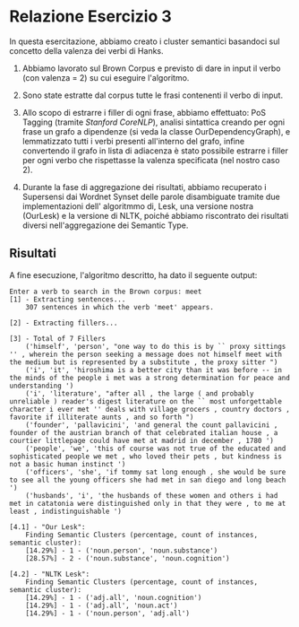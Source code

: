 # Relazione Esercizio 3

In questa esercitazione, abbiamo creato i cluster semantici basandoci sul concetto della valenza dei verbi di Hanks.

1. Abbiamo lavorato sul Brown Corpus e previsto di dare in input il verbo (con valenza  = 2) su cui eseguire l'algoritmo.

2. Sono state estratte dal corpus tutte le frasi contenenti il verbo di input.

3. Allo scopo di estrarre i filler di ogni frase, abbiamo effettuato: PoS Tagging (tramite _Stanford CoreNLP_), analisi sintattica creando per ogni frase un grafo a dipendenze (si veda la classe OurDependencyGraph), e lemmatizzato tutti i verbi presenti all'interno del grafo, infine convertendo il grafo in lista di adiacenza è stato possibile estrarre i filler per ogni verbo che rispettasse la valenza specificata (nel nostro caso 2).

4. Durante la fase di aggregazione dei risultati, abbiamo recuperato i Supersensi dai Wordnet Synset delle parole disambiguate tramite due implementazioni dell' algoritmmo di, Lesk, una versione nostra (OurLesk) e la versione di NLTK, poiché abbiamo riscontrato dei risultati diversi nell'aggregazione dei Semantic Type.

## Risultati
A fine esecuzione, l'algoritmo descritto, ha dato il seguente output:

```shell script
Enter a verb to search in the Brown corpus: meet
[1] - Extracting sentences...
	307 sentences in which the verb 'meet' appears.

[2] - Extracting fillers...

[3] - Total of 7 Fillers
	('himself', 'person', "one way to do this is by `` proxy sittings '' , wherein the person seeking a message does not himself meet with the medium but is represented by a substitute , the proxy sitter ")
	('i', 'it', 'hiroshima is a better city than it was before -- in the minds of the people i met was a strong determination for peace and understanding ')
	('i', 'literature', "after all , the large ( and probably unreliable ) reader's digest literature on the `` most unforgettable character i ever met '' deals with village grocers , country doctors , favorite if illiterate aunts , and so forth ")
	('founder', 'pallavicini', 'and general the count pallavicini , founder of the austrian branch of that celebrated italian house , a courtier littlepage could have met at madrid in december , 1780 ')
	('people', 'we', 'this of course was not true of the educated and sophisticated people we met , who loved their pets , but kindness is not a basic human instinct ')
	('officers', 'she', 'if tommy sat long enough , she would be sure to see all the young officers she had met in san diego and long beach ')
	('husbands', 'i', 'the husbands of these women and others i had met in catatonia were distinguished only in that they were , to me at least , indistinguishable ')

[4.1] - "Our Lesk":
	Finding Semantic Clusters (percentage, count of instances, semantic cluster):
	[14.29%] - 1 - ('noun.person', 'noun.substance')
	[28.57%] - 2 - ('noun.substance', 'noun.cognition')

[4.2] - "NLTK Lesk":
	Finding Semantic Clusters (percentage, count of instances, semantic cluster):
	[14.29%] - 1 - ('adj.all', 'noun.cognition')
	[14.29%] - 1 - ('adj.all', 'noun.act')
	[14.29%] - 1 - ('noun.person', 'adj.all')
```
